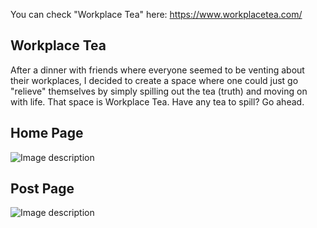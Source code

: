 You can check "Workplace Tea" here: https://www.workplacetea.com/

## Workplace Tea

After a dinner with friends where everyone seemed to be venting about their workplaces, I decided to create a space where one could just go "relieve" themselves by simply spilling out the tea (truth) and moving on with life. That space is Workplace Tea. Have any tea to spill? Go ahead.

## Home Page
![Image description](https://elder-patten-ferreira-resume.s3-us-west-2.amazonaws.com/assets/images/experience/projects/workplacetea/workplacetea1.png)

## Post Page
![Image description](https://elder-patten-ferreira-resume.s3-us-west-2.amazonaws.com/assets/images/experience/projects/workplacetea/workplacetea3.png)



